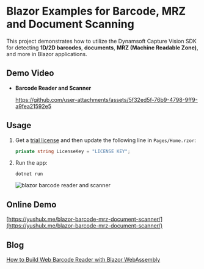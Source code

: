 # Blazor Examples for Barcode, MRZ and Document Scanning
This project demonstrates how to utilize the Dynamsoft Capture Vision SDK for detecting **1D/2D barcodes**, **documents**, **MRZ (Machine Readable Zone)**, and more in Blazor applications.

## Demo Video
- **Barcode Reader and Scanner**

  https://github.com/user-attachments/assets/5f32ed5f-76b9-4798-9ff9-a9fea21592e5



## Usage
1. Get a [trial license](https://www.dynamsoft.com/customer/license/trialLicense/?product=dcv&package=cross-platform) and then update the following line in `Pages/Home.rzor`:
  
    ```csharp
    private string LicenseKey = "LICENSE KEY";
    ```
    
2. Run the app:

    ```
    dotnet run
    ```
    
    ![blazor barcode reader and scanner](https://www.dynamsoft.com/codepool/img/2024/09/dotnet-blazor-barcode-qrcode-scanner.png)

## Online Demo
[https://yushulx.me/blazor-barcode-mrz-document-scanner/](https://yushulx.me/blazor-barcode-mrz-document-scanner/)

## Blog
[How to Build Web Barcode Reader with Blazor WebAssembly](https://www.dynamsoft.com/codepool/web-barcode-reader-blazor-webassembly.html)
